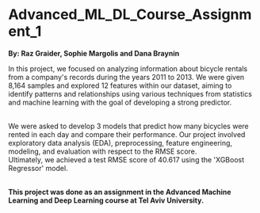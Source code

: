 # Advanced_ML_DL_Course_Assignment_1
**By: Raz Graider, Sophie Margolis and Dana Braynin**

In this project, we focused on analyzing information about bicycle rentals from a company's records during the years 2011 to 2013.
We were given 8,164 samples and explored 12 features within our dataset, aiming to identify patterns and relationships using various techniques from statistics and machine learning with the goal of developing a strong predictor. <br><br>

We were asked to develop 3 models that predict how many bicycles were rented in each day and compare their performance.
Our project involved exploratory data analysis (EDA), preprocessing, feature engineering, modeling, and evaluation with respect to the RMSE score.<br>
Ultimately, we achieved a test RMSE score of 40.617 using the 'XGBoost Regressor' model.<br><br>

**This project was done as an assignment in the Advanced Machine Learning and Deep Learning course at Tel Aviv University.**

